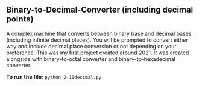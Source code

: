 ## Binary-to-Decimal-Converter (including decimal points)

A complex machine that converts between binary base and decimal bases (including infinite decimal places). 
You will be prompted to convert either way and include decimal place conversion or not depending on your preference.
This was my first project created around 2021. It was created alongside with binary-to-octal converter and binary-to-hexadecimal converter.

**To run the file**: `python 2-10decimal.py`
